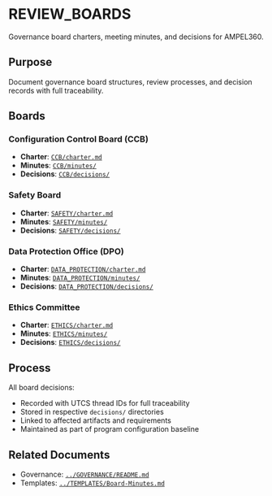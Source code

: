 # REVIEW_BOARDS

Governance board charters, meeting minutes, and decisions for AMPEL360.

## Purpose

Document governance board structures, review processes, and decision records with full traceability.

## Boards

### Configuration Control Board (CCB)
- **Charter**: [`CCB/charter.md`](CCB/charter.md)
- **Minutes**: [`CCB/minutes/`](CCB/minutes/)
- **Decisions**: [`CCB/decisions/`](CCB/decisions/)

### Safety Board
- **Charter**: [`SAFETY/charter.md`](SAFETY/charter.md)
- **Minutes**: [`SAFETY/minutes/`](SAFETY/minutes/)
- **Decisions**: [`SAFETY/decisions/`](SAFETY/decisions/)

### Data Protection Office (DPO)
- **Charter**: [`DATA_PROTECTION/charter.md`](DATA_PROTECTION/charter.md)
- **Minutes**: [`DATA_PROTECTION/minutes/`](DATA_PROTECTION/minutes/)
- **Decisions**: [`DATA_PROTECTION/decisions/`](DATA_PROTECTION/decisions/)

### Ethics Committee
- **Charter**: [`ETHICS/charter.md`](ETHICS/charter.md)
- **Minutes**: [`ETHICS/minutes/`](ETHICS/minutes/)
- **Decisions**: [`ETHICS/decisions/`](ETHICS/decisions/)

## Process

All board decisions:
- Recorded with UTCS thread IDs for full traceability
- Stored in respective `decisions/` directories
- Linked to affected artifacts and requirements
- Maintained as part of program configuration baseline

## Related Documents

- Governance: [`../GOVERNANCE/README.md`](../GOVERNANCE/README.md)
- Templates: [`../TEMPLATES/Board-Minutes.md`](../TEMPLATES/Board-Minutes.md)
